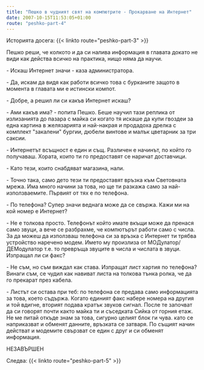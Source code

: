 ```yaml
---
title: "Пешко в чудният свят на компютрите - Прокарване на Интернет"
date: 2007-10-15T11:53:05+01:00
route: "peshko-part-4"
---
```


Историята досега: {{< linkto route="peshko-part-3" >}}

Пешко реши, че колкото и да си налива информация в главата докато не види как действа всичко на практика, нищо няма да научи.

\- Искаш Интернет значи - каза администратора.

\- Да, искам да видя как работи всичко това с бурканите защото в момента в главата ми е истински компот.

\- Добре, а решил ли си какъв Интернет искаш?

\- Ами какъв има? - попита Пешко. Беше научил тази реплика от излизанията до пазара с майка си когато тя искаше да купи гвоздеи за една картина в желязарията и най-накрая и продадоха дрелка с комплект "закалени" бургии, дюбели винтове и малък цветарник за три саксии.

\- Интернетът всъщност е един и същ. Различен е начинът, по който го получаваш. Хората, които ти го предоставят се наричат доставчици.

\- Като тези, които снабдяват магазина, нали.

\- Точно така, само дето тези ти предоставят връзка към Световната мрежа. Има много начини за това, но ще ти разкажа само за най-използваемите. Първият от тях е по телефона.

\- По телефона? Супер значи веднага може да се свържа. Кажи ми на кой номер е Интернет?

\- Не е толкова просто. Телефонът който имате вкъщи може да пренася само звуци, а вече се разбрахме, че компютърът работи само с числа. За да можеш да използваш телефона си за връзка с Интернет ти трябва устройство наречено модем. Името му произлиза от МОДулатор/ДЕМодулатор т.е. то превръща звуците в числа и числата в звуци. Изпращал ли си факс?

\- Не съм, но съм виждал как става. Изпращат лист хартия по телефона? Винаги съм, се чудил как навиват листа на толкова тънка ролка, че да го прекарат през кабела.

\- Листът си остава при теб: по телефона се предава само информацията за това, което съдържа. Когато единият факс набере номера на другия и той вдигне, вторият подава кратък звуков сигнал. После те започват да си говорят почти както майка ти и съседката Сийка от горния етаж. Не ме питай откъде знам за това, сигурно целият блок ги чува. като се наприказват и обменят данните, връзката се затваря. По същият начин действат и модемите свързват се един с друг и си обменят информация.

НЕЗАВЪРШЕН

Следва: {{< linkto route="peshko-part-5" >}}
